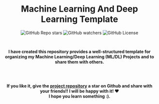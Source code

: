 <div align="center">

# Machine Learning And Deep Learning Template

![GitHub Repo stars](https://img.shields.io/github/stars/sidi-maadh/MachineLearning-And-DeepLearning-Templates?style=for-the-badge&logo=apachespark&logoColor=FFFFFF&labelColor=488207&color=55960c)
![GitHub watchers](https://img.shields.io/github/watchers/sidi-maadh/MachineLearning-And-DeepLearning-Templates?style=for-the-badge&logo=darkreader&logoColor=FFFFFF&label=Visitors&labelColor=ff9900&color=ffa200)
![GitHub License](https://img.shields.io/github/license/sidi-maadh/MachineLearning-And-DeepLearning-Templates?style=for-the-badge&labelColor=1155ba&color=236ad3)

</div>

<br/>

<p align="center">
<b>
I have created this repository provides a well-structured template for organizing my Machine Learning/Deep Learning (ML/DL) Projects and to share them with others.
</b>
<p >
	
<br/><br/>

<p align="center">
<b>
If you like it, give the <a href="https://github.com/sidi-maadh/MachineLearning-And-DeepLearning-Templates"> project repository</a>  a star on Github and 
share with your friends!! I will be happy with it! ❤️ <br/> I hope you learn something :).
</b> 

</p>
